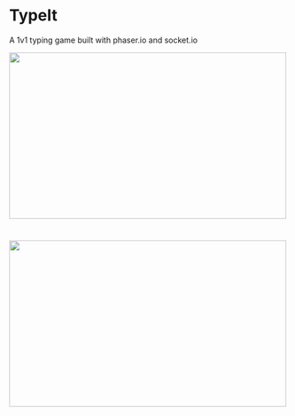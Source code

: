 # TypeIt

A 1v1 typing game built with phaser.io and socket.io

<img width="500" height="300" src= "https://user-images.githubusercontent.com/7158818/36235213-4426be64-11bd-11e8-954e-4e0c5106d346.png">

# 

<img width="500" height="300" src= "https://user-images.githubusercontent.com/7158818/36235327-e421c878-11bd-11e8-8b24-46d43d42cf15.png">
